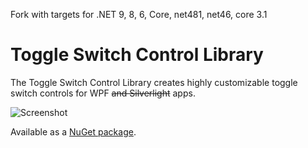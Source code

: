 
Fork with targets for .NET 9, 8, 6, Core, net481, net46, core 3.1

Toggle Switch Control Library
=====================
The Toggle Switch Control Library creates highly customizable toggle switch controls for WPF ~~and Silverlight~~ apps.

![Screenshot](https://yetilabs.org/toggleswitch/gallery.png)

Available as a [NuGet package](https://www.nuget.org/packages/ToggleSwitch).